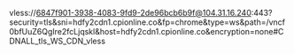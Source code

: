 vless://6847f901-3938-4083-9fd9-2de96bcb6b9f@104.31.16.240:443?security=tls&sni=hdfy2cdn1.cpionline.co&fp=chrome&type=ws&path=/vncf0bfUuZ6QgIre2fcLjqskl&host=hdfy2cdn1.cpionline.co&encryption=none#CDNALL_tls_WS_CDN_vless
